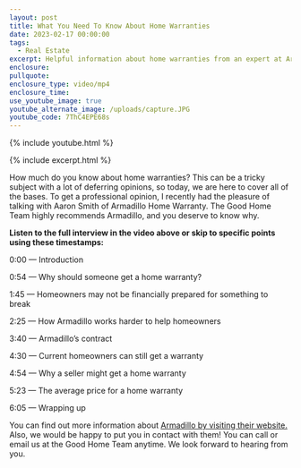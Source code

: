 ```yaml
---
layout: post
title: What You Need To Know About Home Warranties
date: 2023-02-17 00:00:00
tags:
  - Real Estate
excerpt: Helpful information about home warranties from an expert at Armadillo.
enclosure:
pullquote:
enclosure_type: video/mp4
enclosure_time:
use_youtube_image: true
youtube_alternate_image: /uploads/capture.JPG
youtube_code: 7ThC4EPE68s
---
```

{% include youtube.html %}

{% include excerpt.html %}

How much do you know about home warranties? This can be a tricky subject with a lot of deferring opinions, so today, we are here to cover all of the bases. To get a professional opinion, I recently had the pleasure of talking with Aaron Smith of Armadillo Home Warranty. The Good Home Team highly recommends Armadillo, and you deserve to know why.&nbsp;

**Listen to the full interview in the video above or skip to specific points using these timestamps:&nbsp;**

0:00 — Introduction&nbsp;

0:54 — Why should someone get a home warranty?&nbsp;

1:45 — Homeowners may not be financially prepared for something to break&nbsp;

2:25 — How Armadillo works harder to help homeowners&nbsp;

3:40 — Armadillo’s contract&nbsp;

4:30 — Current homeowners can still get a warranty&nbsp;

4:54 — Why a seller might get a home warranty&nbsp;

5:23 — The average price for a home warranty&nbsp;

6:05 — Wrapping up&nbsp;

You can find out more information about [Armadillo by visiting their website.](https://www.armadillo.one/) Also, we would be happy to put you in contact with them! You can call or email us at the Good Home Team anytime. We look forward to hearing from you.